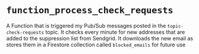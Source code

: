 # `function_process_check_requests` 

A Function that is triggered my Pub/Sub messages posted in the `topic-check-requests` topic. It checks every minute for new addresses that are added to the suppression list from Sendgrid. It downloads the new email as stores them in a Firestore collection called `blocked_emails` for future use 
